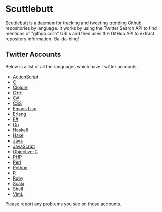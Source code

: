 Scuttlebutt
===========

Scuttlebutt is a daemon for tracking and tweeting trending Github repositories
by language. It works by using the Twitter Search API to find mentions of
"github.com" URLs and then uses the GitHub API to extract repository
information. Ba-da-bing!


## Twitter Accounts

Below is a list of all the languages which have Twitter accounts:

* [ActionScript](https://twitter.com/github_as3)
* [C](https://twitter.com/github_c)
* [Clojure](https://twitter.com/github_clj)
* [C++](https://twitter.com/github_cpp)
* [C#](https://twitter.com/github_csharp)
* [CSS](https://twitter.com/github_css)
* [Emacs Lisp](https://twitter.com/github_el)
* [Erlang](https://twitter.com/github_erlang)
* [F#](https://twitter.com/github_fsharp)
* [Go](https://twitter.com/github_go)
* [Haskell](https://twitter.com/github_hs)
* [Haxe](https://twitter.com/github_haxe)
* [Java](https://twitter.com/github_java)
* [JavaScript](https://twitter.com/github_js)
* [Objective-C](https://twitter.com/github_objc)
* [PHP](https://twitter.com/github_php)
* [Perl](https://twitter.com/github_pl)
* [Python](https://twitter.com/github_py)
* [R](https://twitter.com/github_r)
* [Ruby](https://twitter.com/github_rb)
* [Scala](https://twitter.com/github_scala)
* [Shell](https://twitter.com/github_sh)
* [VimL](https://twitter.com/github_viml)

Please report any problems you see on those accounts.

